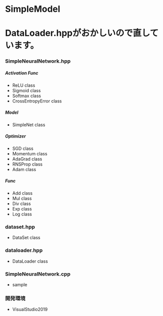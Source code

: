 # SimpleModel

# DataLoader.hppがおかしいので直しています。

### SimpleNeuralNetwork.hpp
##### Activation Func
  - ReLU              class
  - Sigmoid           class
  - Softmax           class
  - CrossEntropyError class

##### Model
  - SimpleNet         class

##### Optimizer
  - SGD               class
  - Momentum          class
  - AdaGrad           class
  - RNSProp           class
  - Adam              class

##### Func
  - Add               class
  - Mul               class
  - Div               class
  - Exp               class
  - Log               class

### dataset.hpp
  - DataSet           class

### dataloader.hpp
  - DataLoader        class

### SimpleNeuralNetwork.cpp
  - sample

### 開発環境
- VisualStudio2019
